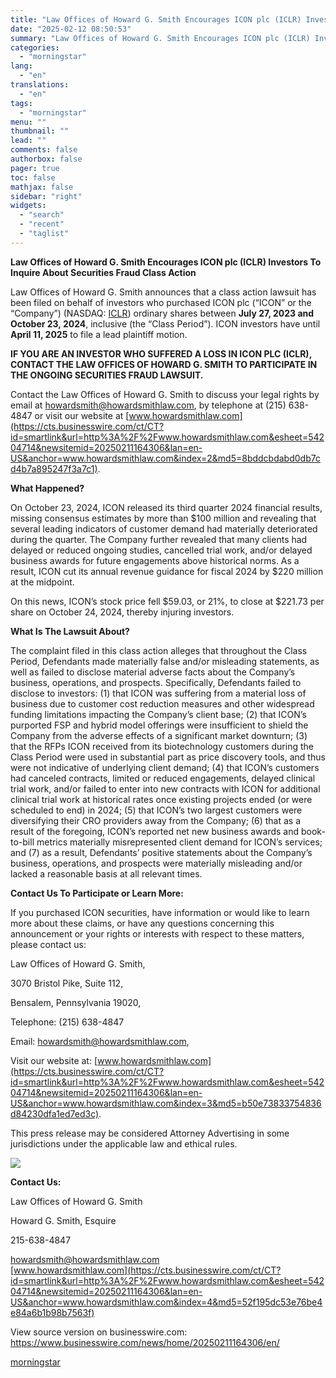 ```yaml
---
title: "Law Offices of Howard G. Smith Encourages ICON plc (ICLR) Investors To Inquire About Securities Fraud Class Action"
date: "2025-02-12 08:50:53"
summary: "Law Offices of Howard G. Smith Encourages ICON plc (ICLR) Investors To Inquire About Securities Fraud Class Action Law Offices of Howard G. Smith announces that a class action lawsuit has been filed on behalf of investors who purchased ICON plc (“ICON” or the “Company”) (NASDAQ: ICLR) ordinary shares between..."
categories:
  - "morningstar"
lang:
  - "en"
translations:
  - "en"
tags:
  - "morningstar"
menu: ""
thumbnail: ""
lead: ""
comments: false
authorbox: false
pager: true
toc: false
mathjax: false
sidebar: "right"
widgets:
  - "search"
  - "recent"
  - "taglist"
---
```


**Law Offices of Howard G. Smith Encourages ICON plc (ICLR) Investors To Inquire About Securities Fraud Class Action**

Law Offices of Howard G. Smith announces that a class action lawsuit has been filed on behalf of investors who purchased ICON plc (“ICON” or the “Company”) (NASDAQ: [ICLR](https://cts.businesswire.com/ct/CT?id=smartlink&url=https%3A%2F%2Ffinance.yahoo.com%2Fquote%2FICLR&esheet=54204714&newsitemid=20250211164306&lan=en-US&anchor=ICLR&index=1&md5=735eac083051cf0499efda584fe8766f)) ordinary shares between **July 27, 2023 and October 23, 2024**, inclusive (the “Class Period”). ICON investors have until **April 11, 2025** to file a lead plaintiff motion.

**IF YOU ARE AN INVESTOR WHO SUFFERED A LOSS IN ICON PLC (ICLR), CONTACT THE LAW OFFICES OF HOWARD G. SMITH TO PARTICIPATE IN THE ONGOING SECURITIES FRAUD LAWSUIT.**

Contact the Law Offices of Howard G. Smith to discuss your legal rights by email at [howardsmith@howardsmithlaw.com](mailto:howardsmith@howardsmithlaw.com), by telephone at (215) 638-4847 or visit our website at [www.howardsmithlaw.com](https://cts.businesswire.com/ct/CT?id=smartlink&url=http%3A%2F%2Fwww.howardsmithlaw.com&esheet=54204714&newsitemid=20250211164306&lan=en-US&anchor=www.howardsmithlaw.com&index=2&md5=8bddcbdabd0db7cd4b7a895247f3a7c1).

**What Happened?**

On October 23, 2024, ICON released its third quarter 2024 financial results, missing consensus estimates by more than $100 million and revealing that several leading indicators of customer demand had materially deteriorated during the quarter. The Company further revealed that many clients had delayed or reduced ongoing studies, cancelled trial work, and/or delayed business awards for future engagements above historical norms. As a result, ICON cut its annual revenue guidance for fiscal 2024 by $220 million at the midpoint.

On this news, ICON’s stock price fell $59.03, or 21%, to close at $221.73 per share on October 24, 2024, thereby injuring investors.

**What Is The Lawsuit About?**

The complaint filed in this class action alleges that throughout the Class Period, Defendants made materially false and/or misleading statements, as well as failed to disclose material adverse facts about the Company’s business, operations, and prospects. Specifically, Defendants failed to disclose to investors: (1) that ICON was suffering from a material loss of business due to customer cost reduction measures and other widespread funding limitations impacting the Company’s client base; (2) that ICON’s purported FSP and hybrid model offerings were insufficient to shield the Company from the adverse effects of a significant market downturn; (3) that the RFPs ICON received from its biotechnology customers during the Class Period were used in substantial part as price discovery tools, and thus were not indicative of underlying client demand; (4) that ICON’s customers had canceled contracts, limited or reduced engagements, delayed clinical trial work, and/or failed to enter into new contracts with ICON for additional clinical trial work at historical rates once existing projects ended (or were scheduled to end) in 2024; (5) that ICON’s two largest customers were diversifying their CRO providers away from the Company; (6) that as a result of the foregoing, ICON’s reported net new business awards and book-to-bill metrics materially misrepresented client demand for ICON’s services; and (7) as a result, Defendants’ positive statements about the Company’s business, operations, and prospects were materially misleading and/or lacked a reasonable basis at all relevant times.

**Contact Us To Participate or Learn More:**

If you purchased ICON securities, have information or would like to learn more about these claims, or have any questions concerning this announcement or your rights or interests with respect to these matters, please contact us:

Law Offices of Howard G. Smith,
  
3070 Bristol Pike, Suite 112,
  
Bensalem, Pennsylvania 19020,
  
Telephone: (215) 638-4847
  
Email: [howardsmith@howardsmithlaw.com](mailto:howardsmith@howardsmithlaw.com),
  
Visit our website at: [www.howardsmithlaw.com](https://cts.businesswire.com/ct/CT?id=smartlink&url=http%3A%2F%2Fwww.howardsmithlaw.com&esheet=54204714&newsitemid=20250211164306&lan=en-US&anchor=www.howardsmithlaw.com&index=3&md5=b50e73833754836d84230dfa1ed7ed3c).

This press release may be considered Attorney Advertising in some jurisdictions under the applicable law and ethical rules.

 ![](https://cts.businesswire.com/ct/CT?id=bwnews&sty=20250211164306r1&sid=mstr3&distro=nx&lang=en)

**Contact Us:**

Law Offices of Howard G. Smith
  
Howard G. Smith, Esquire
  
215-638-4847
  
[howardsmith@howardsmithlaw.com](mailto:howardsmith@howardsmithlaw.com)  
[www.howardsmithlaw.com](https://cts.businesswire.com/ct/CT?id=smartlink&url=http%3A%2F%2Fwww.howardsmithlaw.com&esheet=54204714&newsitemid=20250211164306&lan=en-US&anchor=www.howardsmithlaw.com&index=4&md5=52f195dc53e76be4e84a6b1b98b7563f)

View source version on businesswire.com: <https://www.businesswire.com/news/home/20250211164306/en/>

[morningstar](https://www.morningstar.com/news/business-wire/20250211164306/law-offices-of-howard-g-smith-encourages-icon-plc-iclr-investors-to-inquire-about-securities-fraud-class-action)
